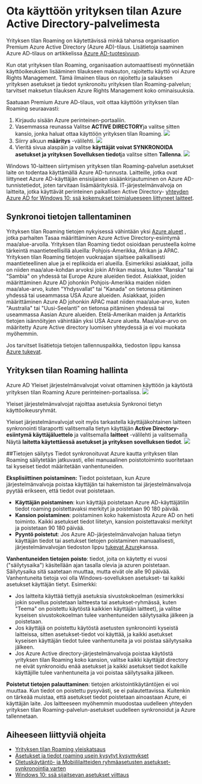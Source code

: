 <properties
    pageTitle="Ota käyttöön yrityksen tilan Roaming Azure Active Directoryn | Microsoft Azure"
    description="Usein kysyttyjä kysymyksiä Windows laitteet yrityksen tilan Roaming asetukset. Yrityksen tilan Roaming tarjoaa käyttäjille kaikissa laitteissa, Windows yhtenäinen käytettävyyttä ja vähentää määrittäminen uuden laitteen tarvittava aika."
    services="active-directory"
    keywords="yrityksen tilan roaming, Windowsin cloud yrityksen tilan roaming ottaminen käyttöön"
    documentationCenter=""
    authors="femila"
    manager="swadhwa"
    editor="curtand"/>

<tags
    ms.service="active-directory"  
    ms.workload="identity"
    ms.tgt_pltfrm="na"
    ms.devlang="na"
    ms.topic="article"
    ms.date="09/27/2016"
    ms.author="femila"/>



# <a name="enable-enterprise-state-roaming-in-azure-active-directory"></a>Ota käyttöön yrityksen tilan Azure Active Directory-palvelimesta

Yrityksen tilan Roaming on käytettävissä minkä tahansa organisaation Premium Azure Active Directory (Azure AD)-tilaus. Lisätietoja saaminen Azure AD-tilaus on artikkelissa [Azure AD-tuotesivuun](https://azure.microsoft.com/services/active-directory).

Kun otat yrityksen tilan Roaming, organisaation automaattisesti myönnetään käyttöoikeuksien lisääminen tilaukseen maksuton, rajoitettu käyttö voi Azure Rights Management. Tämä ilmainen tilaus on rajoitettu ja salauksen yrityksen asetukset ja tiedot synkronoitu yrityksen tilan Roaming-palvelun; tarvitset maksetun tilauksen Azure Rights Management koko ominaisuuksia.

Saatuaan Premium Azure AD-tilaus, voit ottaa käyttöön yrityksen tilan Roaming seuraavasti:

1. Kirjaudu sisään Azure perinteinen-portaaliin.
2. Vasemmassa reunassa Valitse **ACTIVE DIRECTORY**ja valitse sitten kansio, jonka haluat ottaa käyttöön yrityksen tilan Roaming.
![](./media/active-directory-enterprise-state-roaming/active-directory-enterprise-state-roaming.png)
3. Siirry alkuun **määritys** -välilehti.
![](./media/active-directory-enterprise-state-roaming/active-directory-enterprise-state-roaming-configure.png)
4.  Vieritä sivua alaspäin ja valitse **käyttäjät voivat SYNKRONOIDA asetukset ja yrityksen Sovelluksen tiedot**ja valitse sitten **Tallenna**.
![](./media/active-directory-enterprise-state-roaming/active-directory-enterprise-state-roaming-select-all-sync-settings.png)

Windows 10-laitteen siirtymisen yrityksen tilan Roaming-palvelun asetukset laite on todentaa käyttämällä Azure AD-tunnusta. Laitteille, jotka ovat liittyneet Azure AD-käyttäjän ensisijaisen sisäänkirjautuminen on Azure AD-tunnistetiedot, joten tarvitaan lisämäärityksiä. IT-järjestelmänvalvoja on laitteita, jotka käyttävät perinteinen paikallisen Active Directory- [yhteyden Azure AD for Windows 10: ssä kokemukset toimialueeseen liittyneet laitteet](active-directory-azureadjoin-devices-group-policy.md).

## <a name="sync-data-storage"></a>Synkronoi tietojen tallentaminen
Yrityksen tilan Roaming tietojen nykyisessä vähintään yksi [Azure alueet](https://azure.microsoft.com/regions/ ) , jotka parhaiten Tasaa määrittäminen Azure Active Directory-esiintymä maa/alue-arvolla. Yrityksen tilan Roaming tiedot osioidaan perusteella kolme tärkeintä maantieteellisillä alueilla: Pohjois-Amerikka, Afrikan ja APAC. Yrityksen tilan Roaming tietojen vuokraajan sijaitsee paikallisesti maantieteellinen alue ja ei replikoida eri alueilla.  Esimerkiksi asiakkaat, joilla on niiden maa/alue-kohdan arvoksi jokin Afrikan maissa, kuten "Ranska" tai "Sambia" on yhdessä tai Europe Azure alueiden tiedot.  Asiakkaat, joiden määrittäminen Azure AD johonkin Pohjois-Amerikka maiden niiden maa/alue-arvo, kuten "Yhdysvallat" tai "Kanada" on tietonsa pitäminen yhdessä tai useammassa USA Azure alueiden.  Asiakkaat, joiden määrittäminen Azure AD johonkin APAC maat niiden maa/alue-arvo, kuten "Australia" tai "Uusi-Seelanti" on tietonsa pitäminen yhdessä tai useammassa Aasian Azure alueiden.  Etelä-Amerikan maiden ja Antarktis tietojen isännöityjen vähintään yksi USA Azure alueita.  Maa/alue-arvo on määritetty Azure Active directory luomisen yhteydessä ja ei voi muokata myöhemmin. 

Jos tarvitset lisätietoja tietojen tallennuspaikka, tiedoston lippu kanssa [Azure tukevat](https://azure.microsoft.com/support/options/).

## <a name="manage-enterprise-state-roaming"></a>Yrityksen tilan Roaming hallinta
Azure AD Yleiset järjestelmänvalvojat voivat ottaminen käyttöön ja käytöstä yrityksen tilan Roaming Azure perinteinen-portaalissa.
![](./media/active-directory-enterprise-state-roaming/active-directory-enterprise-state-roaming-manage.png)

Yleiset järjestelmänvalvojat rajoittaa asetuksia Synkronoi tietyn käyttöoikeusryhmät.

Yleiset järjestelmänvalvojat voit myös tarkastella käyttäjäkohtainen laitteen synkronointi tilaraportti valitsemalla tietyn käyttäjän **Active Directory-esiintymä käyttäjäluettelo** ja valitsemalla **laitteet** -välilehti ja valitsemalla Näytä **laitetta käytettäessä asetukset ja yrityksen sovelluksen tiedot**.
![](./media/active-directory-enterprise-state-roaming/active-directory-enterprise-state-roaming-device-sync-settings.png)

##<a name="data-retention"></a>Tietojen säilytys
Tiedot synkronoituvat Azure kautta yrityksen tilan Roaming säilytetään jatkuvasti, ellei manuaalinen poistotoiminto suoritetaan tai kyseiset tiedot määritetään vanhentuneiden. 

**Eksplisiittinen poistaminen:** Tiedot poistetaan, kun Azure järjestelmänvalvoja poistaa käyttäjän tai hakemiston tai järjestelmänvalvoja pyytää erikseen, että tiedot ovat poistetaan.

- **Käyttäjän poistaminen**: kun käyttäjä poistetaan Azure AD-käyttäjätilin tiedot roaming poistettavaksi merkityt ja poistetaan 90 180 päivää. 
- **Kansion poistaminen**: poistaminen koko hakemistosta Azure AD on heti toiminto. Kaikki asetukset tiedot liitetyn, kansion poistettavaksi merkityt ja poistetaan 90 180 päivää. 
- **Pyyntö poistetut**: Jos Azure AD-järjestelmänvalvojan haluaa tietyn käyttäjän tiedot tai asetukset tietojen poistaminen manuaalisesti, järjestelmänvalvojan tiedoston lippu [tukevat Azure](https://azure.microsoft.com/support/)kanssa. 

**Vanhentuneiden tietojen poisto**: tiedot, joita on käytetty ei vuosi ("säilytysaika") käsitellään ajan tasalla olevia ja azuren poistetaan. Säilytysaika sitä saatetaan muuttaa, mutta eivät ole alle 90 päivää. Vanhentuneita tietoja voi olla Windows-sovelluksen asetukset- tai kaikki asetukset käyttäjän tietyt. Esimerkki:
 
- Jos laitteita käyttää tiettyjä asetuksia sivustokokoelman (esimerkiksi jokin sovellus poistetaan laitteesta tai asetukset-ryhmässä, kuten "Teema" on poistettu käytöstä kaikkien käyttäjän laitteet), ja valitse kyseisen sivustokokoelman tulee vanhentuneiden säilytysaika jälkeen ja poistetaan. 
- Jos käyttäjä on poistettu käytöstä asetusten synkronointi kyseistä laitteissa, sitten asetukset-tiedot voi käyttää, ja kaikki asetukset kyseisen käyttäjän tiedot tulee vanhentuneita ja voi poistaa säilytysaika jälkeen. 
- Jos Azure Active directory-järjestelmänvalvoja poistaa käytöstä yrityksen tilan Roaming koko kansion, valitse kaikki käyttäjät directory ne eivät synkronoidu enää asetukset ja kaikki asetukset tiedot kaikille käyttäjille tulee vanhentuneita ja voi poistaa säilytysaika jälkeen. 

**Poistetut tietojen palauttaminen**: tietojen arkistointikäytäntöjen ei voi muuttaa. Kun tiedot on poistettu pysyvästi, se ei palautettavissa. Kuitenkin on tärkeää muistaa, että asetukset tiedot poistetaan ainoastaan Azure, ei käyttäjän laite. Jos laitteeseen myöhemmin muodostaa uudelleen yhteyden yrityksen tilan Roaming-palvelun-asetukset uudelleen synkronoidut ja Azure tallennetaan.


## <a name="related-topics"></a>Aiheeseen liittyviä ohjeita
- [Yrityksen tilan Roaming yleiskatsaus](active-directory-windows-enterprise-state-roaming-overview.md)
- [Asetukset ja tiedot roaming usein kysytyt kysymykset](active-directory-windows-enterprise-state-roaming-faqs.md)
- [Oletuskäytäntö- ja Mobiililaitteiden ryhmäasetusten asetukset-synkronointia varten](active-directory-windows-enterprise-state-roaming-group-policy-settings.md)
- [Windows 10: ssä sijaitsevan asetukset viittaus](active-directory-windows-enterprise-state-roaming-windows-settings-reference.md)
